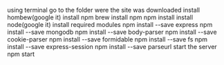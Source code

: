 using terminal go to the folder were the site was downloaded
install hombew(google it)
  install npm
brew install npm
npm install
  install node(google it)
  install required modules
npm install --save express
npm install --save mongodb
npm install --save body-parser
npm install --save cookie-parser
npm install --save formidable
npm install --save fs
npm install --save express-session
npm install --save parseurl
  start the server
npm start

